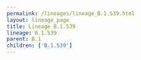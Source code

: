 ```yaml
---
permalink: /lineages/lineage_B.1.539.html
layout: lineage_page
title: Lineage B.1.539
lineage: B.1.539
parent: B.1
children: ['B.1.539']
---
```

